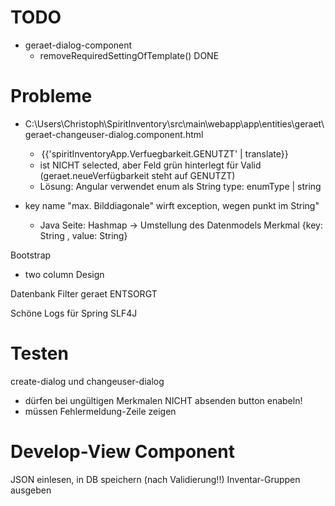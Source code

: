 TODO
====
- geraet-dialog-component
	- removeRequiredSettingOfTemplate() DONE



# Probleme

- C:\Users\Christoph\SpiritInventory\src\main\webapp\app\entities\geraet\geraet-changeuser-dialog.component.html
	-  <option value="GENUTZT" selected>{{'spiritInventoryApp.Verfuegbarkeit.GENUTZT' | translate}}</option>
	-  ist NICHT selected, aber Feld grün hinterlegt für Valid (geraet.neueVerfügbarkeit steht auf GENUTZT)
	- Lösung: Angular verwendet enum als String type: enumType | string

- key name "max. Bilddiagonale" wirft exception, wegen punkt im String"
	- Java Seite: Hashmap
-> Umstellung des Datenmodels
Merkmal {key: String , value: String}

Bootstrap
- two column Design

Datenbank Filter geraet ENTSORGT

Schöne Logs für Spring SLF4J

# Testen
create-dialog und 
changeuser-dialog 
- dürfen bei ungültigen Merkmalen NICHT absenden button enabeln!
- müssen Fehlermeldung-Zeile zeigen


# Develop-View Component
JSON einlesen, in DB speichern (nach Validierung!!)
Inventar-Gruppen ausgeben